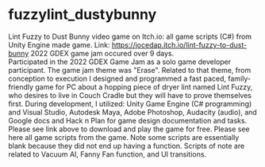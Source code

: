 # fuzzylint_dustybunny
Lint Fuzzy to Dust Bunny video game on Itch.io: all game scripts (C#) from Unity Engine made game.
Link: https://jocedap.itch.io/lint-fuzzy-to-dust-bunny
2022 GDEX game jam occured over 9 days.  
Participated in the 2022 GDEX Game Jam as a solo game developer participant. The game jam theme was "Erase". Related to that theme, from conception to execution I designed and programmed a fast paced, family-friendly game for PC about a hopping piece of dryer lint named Lint Fuzzy, who desires to live in Couch Cradle but they will have to prove themselves first. During development, I utilized: Unity Game Engine (C# programming) and Visual Studio, Autodesk Maya, Adobe Photoshop, Audacity (audio), and Google docs and Hack n Plan for game design documentation and tasks. Please see link above to download and play the game for free.
Please see here all game scripts from the game.  Note some scripts are essentially blank because they did not end up having a function. 
Scripts of note are related to Vacuum AI, Fanny Fan function, and UI transitions. 
